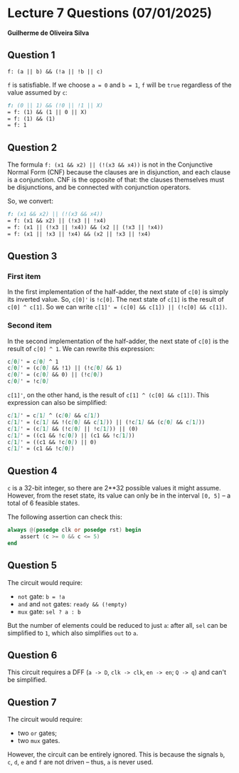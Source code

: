 # Lecture 7 Questions (07/01/2025)

**Guilherme de Oliveira Silva**

## Question 1

`f: (a || b) && (!a || !b || c)`

`f` is satisfiable. If we choose `a = 0` and `b = 1`, `f` will be `true`
regardless of the value assumed by `c`:

```markdown
f: (0 || 1) && (!0 || !1 || X)
= f: (1) && (1 || 0 || X)
= f: (1) && (1)
= f: 1
```

## Question 2

The formula `f: (x1 && x2) || (!(x3 && x4))` is not in the Conjunctive Normal Form (CNF) because the
clauses are in disjunction, and each clause is a conjunction. CNF is the opposite of that: the
clauses themselves must be disjunctions, and be connected with conjunction operators.

So, we convert:

```markdown
f: (x1 && x2) || (!(x3 && x4))
= f: (x1 && x2) || (!x3 || !x4)
= f: (x1 || (!x3 || !x4)) && (x2 || (!x3 || !x4))
= f: (x1 || !x3 || !x4) && (x2 || !x3 || !x4)
```

## Question 3

### First item

In the first implementation of the half-adder, the next state of `c[0]` is simply its inverted value.
So, `c[0]'` is `!c[0]`. The next state of `c[1]` is the result of `c[0] ^ c[1]`. So we can write
`c[1]' = (c[0] && c[1]) || (!c[0] && c[1])`.

### Second item

In the second implementation of the half-adder, the next state of `c[0]` is the result of
`c[0] ^ 1`. We can rewrite this expression:

```markdown
c[0]' = c[0] ^ 1
c[0]' = (c[0] && !1) || (!c[0] && 1)
c[0]' = (c[0] && 0) || (!c[0])
c[0]' = !c[0]
```

`c[1]'`, on the other hand, is the result of `c[1] ^ (c[0] && c[1])`. This expression can also be
simplified:

```markdown
c[1]' = c[1] ^ (c[0] && c[1])
c[1]' = (c[1] && !(c[0] && c[1])) || (!c[1] && (c[0] && c[1]))
c[1]' = (c[1] && (!c[0] || !c[1])) || (0)
c[1]' = ((c1 && !c[0]) || (c1 && !c[1]))
c[1]' = ((c1 && !c[0]) || 0)
c[1]' = (c1 && !c[0])
```

## Question 4

`c` is a 32-bit integer, so there are 2**32 possible values it might assume. However, from the reset
state, its value can only be in the interval `[0, 5]` – a total of 6 feasible states.

The following assertion can check this:

```verilog
always @(posedge clk or posedge rst) begin
    assert (c >= 0 && c <= 5)
end
```

## Question 5

The circuit would require:

* `not` gate: `b = !a`
* `and` and `not` gates: `ready && (!empty)`
* `mux` gate: `sel ? a : b`

But the number of elements could be reduced to just `a`: after all, `sel` can be simplified to `1`,
which also simplifies `out` to `a`.

## Question 6

This circuit requires a DFF (`a -> D`, `clk -> clk`, `en -> en`; `Q -> q`) and can't be simplified.

## Question 7

The circuit would require:

* two `or` gates;
* two `mux` gates.

However, the circuit can be entirely ignored. This is because the signals `b`, `c`, `d`, `e` and `f`
are not driven – thus, `a` is never used.
